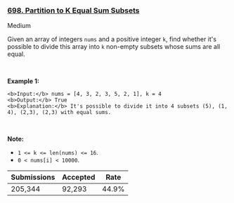 ### [698. Partition to K Equal Sum Subsets](https://leetcode.com/problems/partition-to-k-equal-sum-subsets/)

Medium

Given an array of integers `` nums `` and a positive integer `` k ``, find whether it's possible to divide this array into `` k `` non-empty subsets whose sums are all equal.

 

__Example 1:__

```
<b>Input:</b> nums = [4, 3, 2, 3, 5, 2, 1], k = 4
<b>Output:</b> True
<b>Explanation:</b> It's possible to divide it into 4 subsets (5), (1, 4), (2,3), (2,3) with equal sums.
```

 

__Note:__

*   `` 1 <= k <= len(nums) <= 16 ``.
*   `` 0 < nums[i] < 10000 ``.

| Submissions    | Accepted     | Rate   |
| -------------- | ------------ | ------ |
| 205,344 | 92,293 | 44.9% |